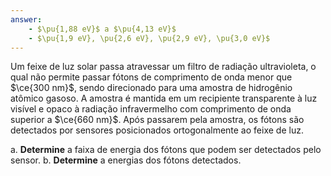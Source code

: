 ```yaml
---
answer:
    - $\pu{1,88 eV}$ a $\pu{4,13 eV}$
    - $\pu{1,9 eV}, \pu{2,6 eV}, \pu{2,9 eV}, \pu{3,0 eV}$
---
```


Um feixe de luz solar passa atravessar um filtro de radiação ultravioleta, o qual não permite passar fótons de comprimento de onda menor que $\ce{300 nm}$, sendo direcionado para uma amostra de hidrogênio atômico gasoso. A amostra é mantida em um recipiente transparente à luz visível e opaco à radiação infravermelho com comprimento de onda superior a $\ce{660 nm}$. Após passarem pela amostra, os fótons são detectados por sensores posicionados ortogonalmente ao feixe de luz.

a. **Determine** a faixa de energia dos fótons que podem ser detectados pelo sensor.
b. **Determine** a energias dos fótons detectados.
